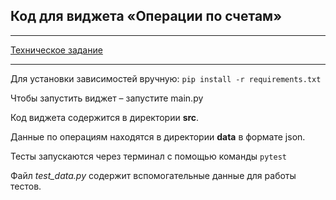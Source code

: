 ## Код для виджета «Операции по счетам»

---
[Техническое задание](https://skyengpublic.notion.site/backend-d7ae5783bfe34551ae526a9f4ec18b57)

---

Для установки зависимостей вручную: `pip install -r requirements.txt`

Чтобы запустить виджет – запустите main.py

Код виджета содержится в директории **src**.

Данные по операциям находятся в директории **data** в формате json.

Тесты запускаются через терминал с помощью команды `pytest`

Файл *test_data.py* содержит вспомогательные данные для работы тестов.